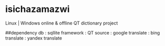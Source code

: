 # isichazamazwi
Linux | Windows online & offline QT dictionary project

##dependency
db        : sqllite
framework : QT
source : google translate
       : bing translate
       : yandex translate

